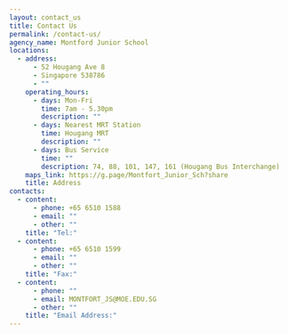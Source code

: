```yaml
---
layout: contact_us
title: Contact Us
permalink: /contact-us/
agency_name: Montford Junior School
locations:
  - address:
      - 52 Hougang Ave 8
      - Singapore 538786
      - ""
    operating_hours:
      - days: Mon-Fri
        time: 7am - 5.30pm
        description: ""
      - days: Nearest MRT Station
        time: Hougang MRT
        description: ""
      - days: Bus Service
        time: ""
        description: 74, 88, 101, 147, 161 (Hougang Bus Interchange)
    maps_link: https://g.page/Montfort_Junior_Sch?share
    title: Address
contacts:
  - content:
      - phone: +65 6510 1588
      - email: ""
      - other: ""
    title: "Tel:"
  - content:
      - phone: +65 6510 1599
      - email: ""
      - other: ""
    title: "Fax:"
  - content:
      - phone: ""
      - email: MONTFORT_JS@MOE.EDU.SG
      - other: ""
    title: "Email Address:"
---
```

